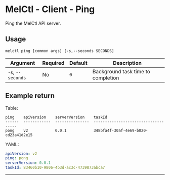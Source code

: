 # MelCtl - Client - Ping

Ping the MelCtl API server.

## Usage

```shell
melctl ping [common args] [-s,--seconds SECONDS]
```

| Argument          | Required | Default | Description                        |
| ----------------- | -------- | ------- | ---------------------------------- |
| `-s`, `--seconds` | No       | `0`     | Background task time to completion |

## Example return

Table:

```
ping    apiVersion    serverVersion    taskId
------  ------------  ---------------  ------------------------------------
pong    v2            0.0.1            348bfa4f-30af-4e69-b020-cd23a41d2e15
```

YAML:

```yaml
apiVersion: v2
ping: pong
serverVersion: 0.0.1
taskId: 83460b10-9806-4b3d-ac3c-4739873abca7
```

---
